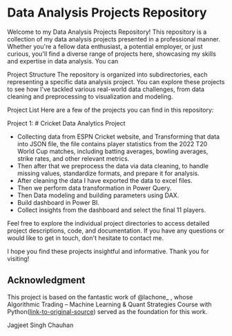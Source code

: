 # Data Analysis Projects Repository
Welcome to my Data Analysis Projects Repository! This repository is a collection of my data analysis projects presented in a professional manner. Whether you're a fellow data enthusiast, a potential employer, or just curious, you'll find a diverse range of projects here, showcasing my skills and expertise in data analysis. You can 

Project Structure
The repository is organized into subdirectories, each representing a specific data analysis project. You can explore these projects to see how I've tackled various real-world data challenges, from data cleaning and preprocessing to visualization and modeling.

Project List
Here are a few of the projects you can find in this repository:

Project 1: # Cricket Data Analytics Project
* Collecting data from ESPN Cricket website, and Transforming that data into JSON file, the file contains player statistics from the 2022 T20 World Cup matches, including batting averages, bowling averages, strike rates, and other relevant metrics.
* Then after that we preprocess the data via data cleaning, to handle missing values, standardize formats, and prepare it for analysis.
* After cleaning the data I have exported the data to excel files.
* Then we perform data transformation in Power Query.
* Then Data modeling and building parameters using DAX.
* Build dashboard in Power BI.
* Collect insights from the dashboard and select the final 11 players.
 
Feel free to explore the individual project directories to access detailed project descriptions, code, and documentation. If you have any questions or would like to get in touch, don't hesitate to contact me.

I hope you find these projects insightful and informative. Thank you for visiting!

## Acknowledgment

This project is based on the fantastic work of @lachone_ , whose Algorithmic Trading – Machine Learning & Quant Strategies Course with Python([link-to-original-source](https://youtu.be/9Y3yaoi9rUQ?feature=shared)) served as the foundation for this work.


Jagjeet Singh Chauhan
